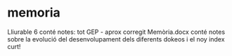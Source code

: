 # memoria

Lliurable 6 conté notes: tot GEP - aprox corregit
Memòria.docx conté notes sobre la evolució del desenvolupament dels diferents dokeos i el noy index curt!
